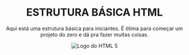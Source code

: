 <h1 align="center"> ESTRUTURA BÁSICA HTML </h1>
<p align="center">Aqui está uma estrutura básica para iniciantes. É ótima para começar um projeto do zero e dá pra fazer muitas coisas.</p>
<center>
<img src="https://user-images.githubusercontent.com/103612874/170153915-fd272ce4-d641-4316-bd2f-beeefb4d0ef1.png" alt="Logo do HTML 5" height=”200” width=”200”>
</center>
